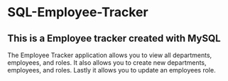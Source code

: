 # SQL-Employee-Tracker

## This is a Employee tracker created with MySQL
The Employee Tracker application allows you to view all departments, employees, and roles. It also allows you to create new departments, employees, and roles. Lastly it allows you to update an employees role.
